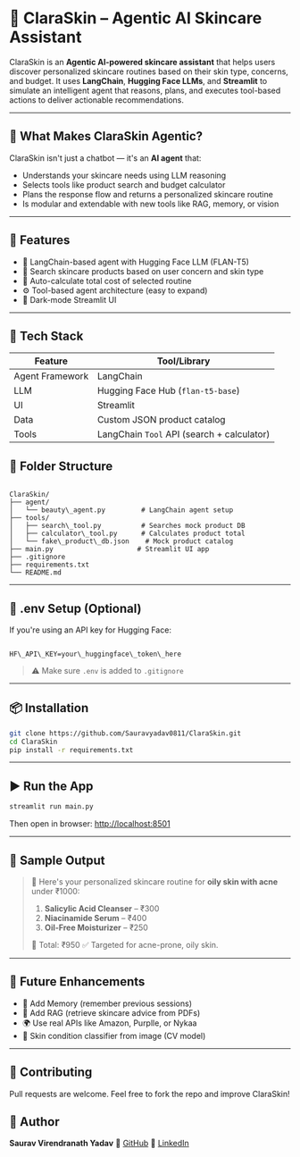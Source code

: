 # 💄 ClaraSkin – Agentic AI Skincare Assistant

ClaraSkin is an **Agentic AI-powered skincare assistant** that helps users discover personalized skincare routines based on their skin type, concerns, and budget. It uses **LangChain**, **Hugging Face LLMs**, and **Streamlit** to simulate an intelligent agent that reasons, plans, and executes tool-based actions to deliver actionable recommendations.

---

## 🧠 What Makes ClaraSkin Agentic?

ClaraSkin isn't just a chatbot — it's an **AI agent** that:
- Understands your skincare needs using LLM reasoning
- Selects tools like product search and budget calculator
- Plans the response flow and returns a personalized skincare routine
- Is modular and extendable with new tools like RAG, memory, or vision

---

## 🚀 Features

- 🧠 LangChain-based agent with Hugging Face LLM (FLAN-T5)
- 🧴 Search skincare products based on user concern and skin type
- 💸 Auto-calculate total cost of selected routine
- ⚙️ Tool-based agent architecture (easy to expand)
- 🎨 Dark-mode Streamlit UI

---

## 🧰 Tech Stack

| Feature        | Tool/Library                         |
|----------------|--------------------------------------|
| Agent Framework | LangChain                           |
| LLM             | Hugging Face Hub (`flan-t5-base`)   |
| UI              | Streamlit                           |
| Data            | Custom JSON product catalog         |
| Tools           | LangChain `Tool` API (search + calculator) |



## 📁 Folder Structure

```

ClaraSkin/
├── agent/
│   └── beauty\_agent.py         # LangChain agent setup
├── tools/
│   ├── search\_tool.py          # Searches mock product DB
│   ├── calculator\_tool.py      # Calculates product total
│   └── fake\_product\_db.json    # Mock product catalog
├── main.py                     # Streamlit UI app
├── .gitignore
├── requirements.txt
└── README.md

```

---

## 🔑 .env Setup (Optional)

If you're using an API key for Hugging Face:

```

HF\_API\_KEY=your\_huggingface\_token\_here

````

> ⚠️ Make sure `.env` is added to `.gitignore`

---

## 📦 Installation

```bash
git clone https://github.com/Sauravyadav0811/ClaraSkin.git
cd ClaraSkin
pip install -r requirements.txt
````

---

## ▶️ Run the App

```bash
streamlit run main.py
```

Then open in browser:
[http://localhost:8501](http://localhost:8501)

---

## 🧪 Sample Output

> 💄 Here's your personalized skincare routine for **oily skin with acne** under ₹1000:
>
> 1. **Salicylic Acid Cleanser** – ₹300
> 2. **Niacinamide Serum** – ₹400
> 3. **Oil-Free Moisturizer** – ₹250
>
> 🧾 Total: ₹950
> ✅ Targeted for acne-prone, oily skin.

---

## 🌟 Future Enhancements

* 🧠 Add Memory (remember previous sessions)
* 📄 Add RAG (retrieve skincare advice from PDFs)
* 🌍 Use real APIs like Amazon, Purplle, or Nykaa
* 🎯 Skin condition classifier from image (CV model)

---

## 🤝 Contributing

Pull requests are welcome. Feel free to fork the repo and improve ClaraSkin!



## 👤 Author

**Saurav Virendranath Yadav**
🔗 [GitHub](https://github.com/Sauravyadav0811)
🔗 [LinkedIn](https://linkedin.com/in/sauravyadav8113)
